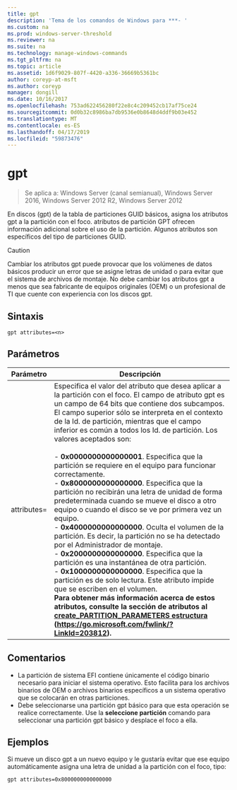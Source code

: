```yaml
---
title: gpt
description: 'Tema de los comandos de Windows para ***- '
ms.custom: na
ms.prod: windows-server-threshold
ms.reviewer: na
ms.suite: na
ms.technology: manage-windows-commands
ms.tgt_pltfrm: na
ms.topic: article
ms.assetid: 1d6f9029-807f-4420-a336-36669b5361bc
author: coreyp-at-msft
ms.author: coreyp
manager: dongill
ms.date: 10/16/2017
ms.openlocfilehash: 753ad622456280f22e8c4c209452cb17af75ce24
ms.sourcegitcommit: 0d0b32c8986ba7db9536e0b8648d4ddf9b03e452
ms.translationtype: MT
ms.contentlocale: es-ES
ms.lasthandoff: 04/17/2019
ms.locfileid: "59873476"
---
```

# <a name="gpt"></a>gpt

>Se aplica a: Windows Server (canal semianual), Windows Server 2016, Windows Server 2012 R2, Windows Server 2012

En discos (gpt) de la tabla de particiones GUID básicos, asigna los atributos gpt a la partición con el foco.  atributos de partición GPT ofrecen información adicional sobre el uso de la partición. Algunos atributos son específicos del tipo de particiones GUID.

> [!CAUTION]
> Cambiar los atributos gpt puede provocar que los volúmenes de datos básicos producir un error que se asigne letras de unidad o para evitar que el sistema de archivos de montaje. No debe cambiar los atributos gpt a menos que sea fabricante de equipos originales (OEM) o un profesional de TI que cuente con experiencia con los discos gpt.
## <a name="syntax"></a>Sintaxis
```
gpt attributes=<n>
```
## <a name="parameters"></a>Parámetros
|Parámetro|Descripción|
|-------|--------|
|attributes=<n>|Especifica el valor del atributo que desea aplicar a la partición con el foco. El campo de atributo gpt es un campo de 64 bits que contiene dos subcampos. El campo superior sólo se interpreta en el contexto de la Id. de partición, mientras que el campo inferior es común a todos los Id. de partición. Los valores aceptados son:<br /><br />-   **0x0000000000000001**. Especifica que la partición se requiere en el equipo para funcionar correctamente.<br />-   **0x8000000000000000**. Especifica que la partición no recibirán una letra de unidad de forma predeterminada cuando se mueve el disco a otro equipo o cuando el disco se ve por primera vez un equipo.<br />-   **0x4000000000000000**. Oculta el volumen de la partición. Es decir, la partición no se ha detectado por el Administrador de montaje.<br />-   **0x2000000000000000**. Especifica que la partición es una instantánea de otra partición.<br />-   **0x1000000000000000**. Especifica que la partición es de solo lectura. Este atributo impide que se escriben en el volumen.<br /><b />Para obtener más información acerca de estos atributos, consulte la sección de atributos al [create_PARTITION_PARAMETERS estructura](https://go.microsoft.com/fwlink/?LinkId=203812) (https://go.microsoft.com/fwlink/?LinkId=203812).|
## <a name="remarks"></a>Comentarios
-   La partición de sistema EFI contiene únicamente el código binario necesario para iniciar el sistema operativo. Esto facilita para los archivos binarios de OEM o archivos binarios específicos a un sistema operativo que se colocarán en otras particiones.
-   Debe seleccionarse una partición gpt básico para que esta operación se realice correctamente. Use la **seleccione partición** comando para seleccionar una partición gpt básico y desplace el foco a ella.
## <a name="BKMK_examples"></a>Ejemplos
Si mueve un disco gpt a un nuevo equipo y le gustaría evitar que ese equipo automáticamente asigna una letra de unidad a la partición con el foco, tipo:
```
gpt attributes=0x8000000000000000
```

